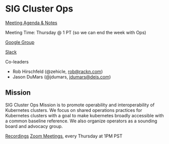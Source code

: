 SIG Cluster Ops
===============

[Meeting Agenda & Notes](https://bit.ly/k8sclops)

Meeting Time: Thursday @ 1 PT (so we can end the week with Ops)

[Google Group](https://groups.google.com/forum/#!forum/kubernetes-sig-cluster-ops)

[Slack](https://kubernetes.slack.com/messages/sig-cluster-ops/)

Co-leaders
* Rob Hirschfeld (@zehicle, rob@rackn.com)
* Jason DuMars (@jdumars, jdumars@deis.com)

Mission
-------

SIG Cluster Ops Mission is to promote operability and interoperability of Kubernetes clusters.  We focus on shared operations practices for Kubernetes clusters with a goal to make kubernetes broadly accessible with a common baseline reference.  We also organize operators as a sounding board and advocacy group.


[Recordings](https://www.youtube.com/playlist?list=PL69nYSiGNLP3b38liicqy6fm2-jWT4FQR)
[Zoom Meetings]( https://zoom.us/j/297937771), every Thursday at 1PM PST
